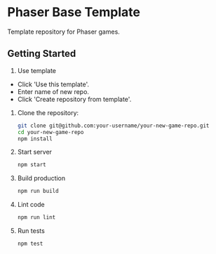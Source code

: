 # Phaser Base Template
Template repository for Phaser games.

## Getting Started
1. Use template
- Click 'Use this template'.
- Enter name of new repo.
- Click 'Create repository from template'.
  
1. Clone the repository:
    ```bash
    git clone git@github.com:your-username/your-new-game-repo.git
    cd your-new-game-repo
    npm install

2. Start server
    ```bash
    npm start

3. Build production
    ```bash
    npm run build

4. Lint code
    ```bash
    npm run lint

3. Run tests
    ```bash
    npm test

